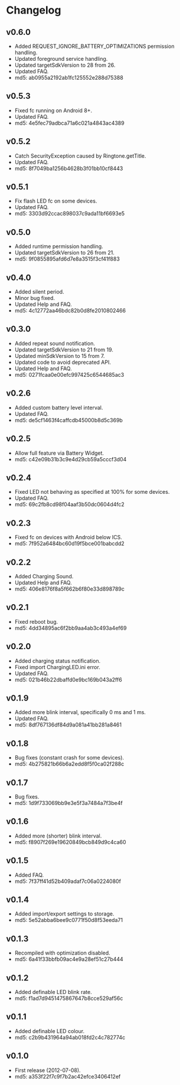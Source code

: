 Changelog
=========

v0.6.0
------
 - Added REQUEST_IGNORE_BATTERY_OPTIMIZATIONS permission handling.
 - Updated foreground service handling.
 - Updated targetSdkVersion to 28 from 26.
 - Updated FAQ.
 - md5: ab0955a2192ab1fc125552e288d75388

v0.5.3
------
 - Fixed fc running on Android 8+.
 - Updated FAQ.
 - md5: 4e5fec79adbca71a6c021a4843ac4389

v0.5.2
------
 - Catch SecurityException caused by Ringtone.getTitle.
 - Updated FAQ.
 - md5: 8f7049ba1256b4628b3f01bb10cf8443

v0.5.1
------
 - Fix flash LED fc on some devices.
 - Updated FAQ.
 - md5: 3303d92ccac898037c9ada11bf6693e5

v0.5.0
------
 - Added runtime permission handling.
 - Updated targetSdkVersion to 26 from 21.
 - md5: 9f0855895afd6d7e8a3515f3cf41f883

v0.4.0
------
 - Added silent period.
 - Minor bug fixed.
 - Updated Help and FAQ.
 - md5: 4c12772aa46bdc82b0d8fe2010802466

v0.3.0
------
 - Added repeat sound notification.
 - Updated targetSdkVersion to 21 from 19.
 - Updated minSdkVersion to 15 from 7.
 - Updated code to avoid deprecated API.
 - Updated Help and FAQ.
 - md5: 0271fcaa0e00efc997425c6544685ac3

v0.2.6
------
 - Added custom battery level interval.
 - Updated FAQ.
 - md5: de5cf1463f4caffcdb45000b8d5c369b

v0.2.5
------
 - Allow full feature via Battery Widget.
 - md5: c42e09b31b3c9e4d29cb59a5cccf3d04

v0.2.4
------
 - Fixed LED not behaving as specified at 100% for some devices.
 - Updated FAQ.
 - md5: 69c2fb8cd98f04aaf3b50dc0604d4fc2

v0.2.3
------
 - Fixed fc on devices with Android below ICS.
 - md5: 7f952a6484bc60d19f5bce001babcdd2

v0.2.2
------
 - Added Charging Sound.
 - Updated Help and FAQ.
 - md5: 406e8176f8a5f662b6f80e33d898789c

v0.2.1
------
 - Fixed reboot bug.
 - md5: 4dd34895ac6f2bb9aa4ab3c493a4ef69

v0.2.0
------
 - Added charging status notification.
 - Fixed import ChargingLED.ini error.
 - Updated FAQ.
 - md5: 021b46b22dbaffd0e9bc169b043a2ff6

v0.1.9
------
 - Added more blink interval, specifically 0 ms and 1 ms.
 - Updated FAQ.
 - md5: 8df767136df84d9a081a41bb281a8461

v0.1.8
------
 - Bug fixes (constant crash for some devices).
 - md5: 4b275821b66b6a2edd8f5f0ca02f288c

v0.1.7
------
 - Bug fixes.
 - md5: 1d9f733069bb9e3e5f3a7484a7f3be4f

v0.1.6
------
 - Added more (shorter) blink interval.
 - md5: f8907f269e19620849bcb849d9c4ca60

v0.1.5
------
 - Added FAQ.
 - md5: 7f37ff41d52b409adaf7c06a0224080f

v0.1.4
------
 - Added import/export settings to storage.
 - md5: 5e52abba6bee9c0771f50d8f53eeda71

v0.1.3
------
 - Recompiled with optimization disabled.
 - md5: 6a41f33bbfb09ac4e9a28ef51c27b444

v0.1.2
------
 - Added definable LED blink rate.
 - md5: f1ad7d9451475867647b8cce529af56c

v0.1.1
------
 - Added definable LED colour.
 - md5: c2b9b431964a94ab018fd2c4c782774c

v0.1.0
------
 - First release (2012-07-08).
 - md5: a353f22f7c9f7b2ac42efce3406412ef
